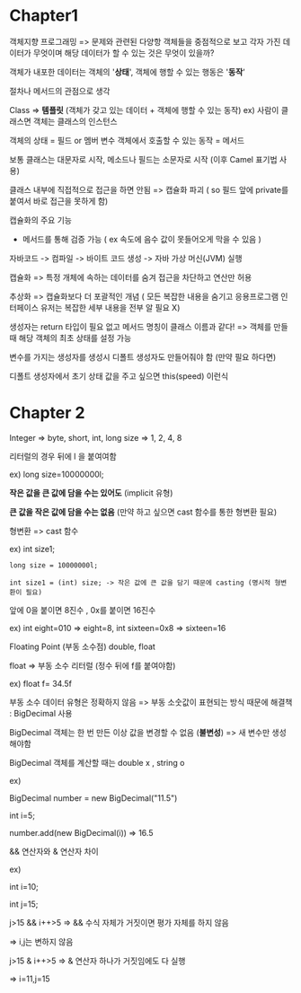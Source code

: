 # Chapter1 
객체지향 프로그래밍 => 문제와 관련된 다양항 객체들을 중점적으로 보고 각자 가진 데이터가 무엇이며 해당 데이터가 할 수 있는 것은 무엇이 있을까?  

객체가 내포한 데이터는 객체의 '**상태**', 객체에 행할 수 있는 행동은 '**동작**'  

절차나 메서드의 관점으로 생각

Class => **템플릿** (객체가 갖고 있는 데이터 + 객체에 행할 수 있는 동작)
ex) 사람이 클래스면 객체는 클래스의 인스턴스

객체의 상태 = 필드 or 멤버 변수
객체에서 호출할 수 있는 동작 = 메서드

보통 클래스는 대문자로 시작, 메소드나 필드는 소문자로 시작 (이후 Camel 표기법 사용)

클래스 내부에 직접적으로 접근을 하면 안됨 => 캡슐화 파괴 ( so 필드 앞에 private를 붙여서 바로 접근을 못하게 함)

캡슐화의 주요 기능
- 메서드를 통해 검증 가능 ( ex 속도에 음수 값이 못들어오게 막을 수 있음 )

자바코드 -> 컴파일 -> 바이트 코드 생성 -> 자바 가상 머신(JVM) 실행

캡슐화 => 특정 개체에 속하는 데이터를 숨겨 접근을 차단하고 연산만 허용

추상화 => 캡슐화보다 더 포괄적인 개념 ( 모든 복잡한 내용을 숨기고 응용프로그램 인터페이스 유저는 복잡한 세부 내용을 전부 알 필요 X)

생성자는 return 타입이 필요 없고 메서드 명칭이 클래스 이름과 같다!
=> 객체를 만들 때 해당 객체의 최초 상태를 설정 가능

변수를 가지는 생성자를 생성시 디폴트 생성자도 만들어줘야 함 (만약 필요 하다면)

디폴트 생성자에서 초기 상태 값을 주고 싶으면 this(speed) 이런식

# Chapter 2




Integer => byte, short, int, long
size =>       1,     2,   4,    8

리터럴의 경우 뒤에 l 을 붙여여함

ex) long size=10000000l;

**작은 값을 큰 값에 담을 수는 있어도** (implicit 유형)

**큰 값을 작은 값에 담을 수는 없음** (만약 하고 싶으면 cast 함수를 통한 형변환 필요)

형변환 => cast 함수

ex) int size1;

    long size = 10000000l; 
    
    int size1 = (int) size; -> 작은 값에 큰 값을 담기 때문에 casting (명시적 형변환이 필요)

앞에 0을 붙이면 8진수 , 0x를 붙이면 16진수  

ex) int eight=010 => eight=8, int sixteen=0x8 => sixteen=16


Floating Point (부동 소수점)
double, float

float => 부동 소수 리터럴 (정수 뒤에 f를 붙여야함)

ex) float f= 34.5f

부동 소수 데이터 유형은 정확하지 않음
=> 부동 소숫값이 표현되는 방식 때문에
해결책 : BigDecimal 사용

BigDecimal 객체는 한 번 만든 이상 값을 변경할 수 없음 (**불변성**) => 새 변수만 생성해야함

BigDecimal 객체를 계산할 때는 double x , string o

ex)

BigDecimal number = new BigDecimal("11.5")

int i=5;

number.add(new BigDecimal(i)) => 16.5

&& 연산자와 & 연산자 차이

ex)

int i=10;

int j=15;

j>15 && i++>5 =>  && 수식 자체가 거짓이면 평가 자체를 하지 않음

=> i,j는 변하지 않음

j>15 & i++>5 => & 연산자 하나가 거짓임에도 다 실행

=> i=11,j=15
